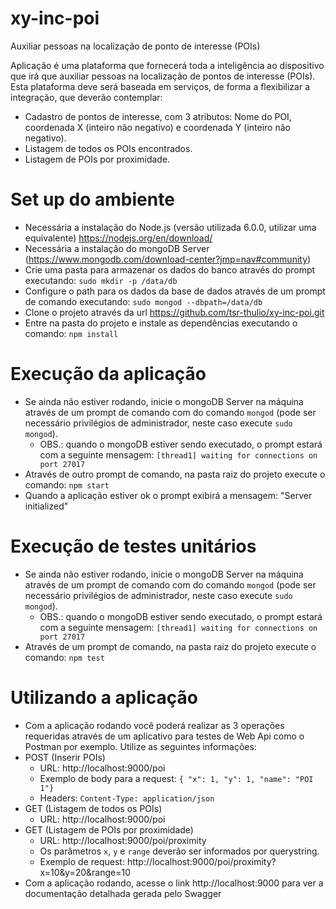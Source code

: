 # xy-inc-poi
Auxiliar pessoas na localização de ponto de interesse (POIs)

Aplicação é uma plataforma que fornecerá toda a inteligência ao dispositivo que irá que auxiliar pessoas na localização de pontos de interesse (POIs). Esta plataforma deve será baseada em serviços, de forma a flexibilizar a integração, que deverão contemplar:
- Cadastro de pontos de interesse, com 3 atributos: Nome do POI, coordenada X (inteiro não negativo) e coordenada Y (inteiro não negativo).
- Listagem de todos os POIs encontrados.
- Listagem de POIs por proximidade.

# Set up do ambiente
- Necessária a instalação do Node.js (versão utilizada 6.0.0, utilizar uma equivalente) https://nodejs.org/en/download/
- Necessária a instalação do mongoDB Server (https://www.mongodb.com/download-center?jmp=nav#community)
- Crie uma pasta para armazenar os dados do banco através do prompt executando: `sudo mkdir -p /data/db`
- Configure o path para os dados da base de dados através de um prompt de comando executando: `sudo mongod --dbpath=/data/db`
- Clone o projeto através da url https://github.com/tsr-thulio/xy-inc-poi.git
- Entre na pasta do projeto e instale as dependências executando o comando: `npm install`

# Execução da aplicação
- Se ainda não estiver rodando, inicie o mongoDB Server na máquina através de um prompt de comando com do comando `mongod` (pode ser necessário privilégios de administrador, neste caso execute `sudo mongod`).
  - OBS.: quando o mongoDB estiver sendo executado, o prompt estará com a seguinte mensagem: `[thread1] waiting for connections on port 27017`
- Através de outro prompt de comando, na pasta raiz do projeto execute o comando: `npm start`
- Quando a aplicação estiver ok o prompt exibirá a mensagem: "Server initialized"

# Execução de testes unitários
- Se ainda não estiver rodando, inicie o mongoDB Server na máquina através de um prompt de comando com do comando `mongod` (pode ser necessário privilégios de administrador, neste caso execute `sudo mongod`).
  - OBS.: quando o mongoDB estiver sendo executado, o prompt estará com a seguinte mensagem: `[thread1] waiting for connections on port 27017`
- Através de um prompt de comando, na pasta raiz do projeto execute o comando: `npm test`

# Utilizando a aplicação
- Com a aplicação rodando você poderá realizar as 3 operações requeridas através de um aplicativo para testes de Web Api como o Postman por exemplo. Utilize as seguintes informações:
- POST (Inserir POIs)
  - URL: http://localhost:9000/poi
  - Exemplo de body para a request: `{ "x": 1, "y": 1, "name": "POI 1"}`
  - Headers: `Content-Type: application/json`
- GET (Listagem de todos os POIs)
  - URL: http://localhost:9000/poi
- GET (Listagem de POIs por proximidade)
  - URL: http://localhost:9000/poi/proximity
  - Os parâmetros `x`, `y` e `range` deverão ser informados por querystring.
  - Exemplo de request: http://localhost:9000/poi/proximity?x=10&y=20&range=10
- Com a aplicação rodando, acesse o link http://localhost:9000 para ver a documentação detalhada gerada pelo Swagger